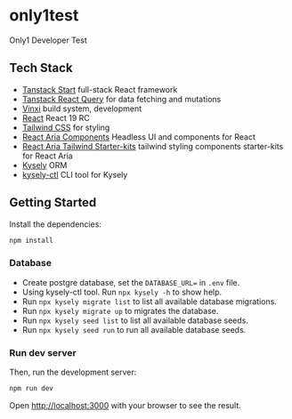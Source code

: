 # only1test

Only1 Developer Test

## Tech Stack

- [Tanstack Start](https://tanstack.com/start/latest) full-stack React framework
- [Tanstack React Query](https://tanstack.com/query/latest) for data fetching and mutations
- [Vinxi](https://vinxi.dev/) build system, development
- [React](https://reactjs.org/) React 19 RC
- [Tailwind CSS](https://tailwindcss.com/) for styling
- [React Aria Components](https://react-spectrum.adobe.com/react-aria/) Headless UI and components for React
- [React Aria Tailwind Starter-kits](https://react-spectrum.adobe.com/react-aria/getting-started.html#starter-kits) tailwind styling components starter-kits for React Aria
- [Kysely](https://kysely.dev/) ORM
- [kysely-ctl](https://github.com/kysely-org/kysely-ctl) CLI tool for Kysely

## Getting Started

Install the dependencies:

```bash
npm install
```

### Database

- Create postgre database, set the `DATABASE_URL=` in `.env` file.
- Using kysely-ctl tool. Run `npx kysely -h` to show help.
- Run `npx kysely migrate list` to list all available database migrations.
- Run `npx kysely migrate up` to migrates the database.
- Run `npx kysely seed list` to list all available database seeds.
- Run `npx kysely seed run` to run all available database seeds.

### Run dev server

Then, run the development server:

```bash
npm run dev
```

Open [http://localhost:3000](http://localhost:3000) with your browser to see the result.
